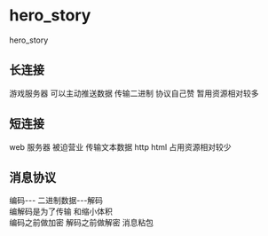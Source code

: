 # hero_story
hero_story
## 长连接
游戏服务器
可以主动推送数据
传输二进制
协议自己赞
暂用资源相对较多

## 短连接 
web 服务器
被迫营业
传输文本数据
http html 
占用资源相对较少 

## 消息协议 
编码--- 二进制数据---解码  
编解码是为了传输 和缩小体积  
编码之前做加密  解码之前做解密 
消息粘包 
